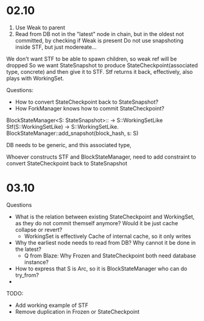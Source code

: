 
# 02.10

1. Use Weak to parent
2. Read from DB not in the "latest" node in chain,
     but in the oldest not committed, by checking if Weak<Parent> is present
    Do not use snapshoting inside STF, but just modereate...

We don't want STF to be able to spawn children, so weak ref will be dropped
So we want StateSnapshot to produce StateCheckpoint(associated type, concrete)
and then give it to STF. Stf returns it back, effectively, also plays with WorkingSet.

Questions:
  - How to convert StateCheckpoint back to StateSnapshot?
  - How ForkManager knows how to commit StateCheckpoint?

BlockStateManager<S: StateSnapshot>:: -> S::WorkingSetLike
Stf(S::WorkingSetLike) -> S::WorkingSetLike.
BlockStateManager::add_snapshot(block_hash, s: S)

DB needs to be generic, and this associated type,

Whoever constructs STF and BlockStateManager, need to add constraint to convert StateCheckpoint back to StateSnapshot


# 03.10


Questions

 - What is the relation between existing StateCheckpoint and WorkingSet, as they do not commit themself anymore? Would it be just cache collapse or revert?
   - WorkingSet is effectively Cache of internal cache, so it only writes
 - Why the earliest node needs to read from DB? Why cannot it be done in the latest?
   - Q from Blaze: Why Frozen and StateCheckpoint both need database instance?
 - How to express that S is Arc<payload>, so it is BlockStateManager who can do try_from?
 - 


TODO:
 - Add working example of STF
 - Remove duplication in Frozen or StateCheckpoint